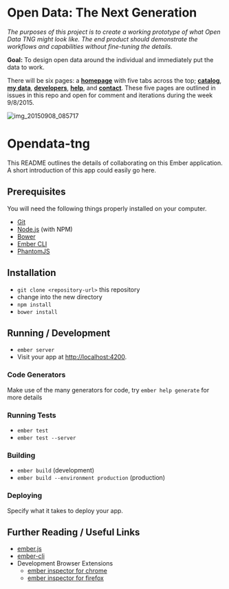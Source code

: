 # Open Data: The Next Generation

*The purposes of this project is to create a working prototype of what Open Data TNG might look like. The end product should demonstrate the workflows and capabilities without fine-tuning the details.*

**Goal:** To design open data around the individual and immediately put the data to work. 

There will be six pages: a [**homepage**](https://github.com/ArcGIS/opendata-tng/issues/1) with five tabs across the top; [**catalog**](https://github.com/ArcGIS/opendata-tng/issues/2), [**my data**](https://github.com/ArcGIS/opendata-tng/issues/8), [**developers**](https://github.com/ArcGIS/opendata-tng/issues/3), [**help**](https://github.com/ArcGIS/opendata-tng/issues/4), and [**contact**](https://github.com/ArcGIS/opendata-tng/issues/5). These five pages are outlined in issues in this repo and open for comment and iterations during the week 9/8/2015. 

![img_20150908_085717](https://cloud.githubusercontent.com/assets/3474250/9735307/d4b4b734-5607-11e5-98d4-1f8208e73482.jpg)



# Opendata-tng

This README outlines the details of collaborating on this Ember application.
A short introduction of this app could easily go here.

## Prerequisites

You will need the following things properly installed on your computer.

* [Git](http://git-scm.com/)
* [Node.js](http://nodejs.org/) (with NPM)
* [Bower](http://bower.io/)
* [Ember CLI](http://www.ember-cli.com/)
* [PhantomJS](http://phantomjs.org/)

## Installation

* `git clone <repository-url>` this repository
* change into the new directory
* `npm install`
* `bower install`

## Running / Development

* `ember server`
* Visit your app at [http://localhost:4200](http://localhost:4200).

### Code Generators

Make use of the many generators for code, try `ember help generate` for more details

### Running Tests

* `ember test`
* `ember test --server`

### Building

* `ember build` (development)
* `ember build --environment production` (production)

### Deploying

Specify what it takes to deploy your app.

## Further Reading / Useful Links

* [ember.js](http://emberjs.com/)
* [ember-cli](http://www.ember-cli.com/)
* Development Browser Extensions
  * [ember inspector for chrome](https://chrome.google.com/webstore/detail/ember-inspector/bmdblncegkenkacieihfhpjfppoconhi)
  * [ember inspector for firefox](https://addons.mozilla.org/en-US/firefox/addon/ember-inspector/)


